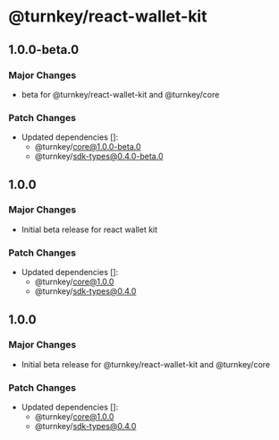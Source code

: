 # @turnkey/react-wallet-kit

## 1.0.0-beta.0

### Major Changes

- beta for @turnkey/react-wallet-kit and @turnkey/core

### Patch Changes

- Updated dependencies []:
  - @turnkey/core@1.0.0-beta.0
  - @turnkey/sdk-types@0.4.0-beta.0

## 1.0.0

### Major Changes

- Initial beta release for react wallet kit

### Patch Changes

- Updated dependencies []:
  - @turnkey/core@1.0.0
  - @turnkey/sdk-types@0.4.0

## 1.0.0

### Major Changes

- Initial beta release for @turnkey/react-wallet-kit and @turnkey/core

### Patch Changes

- Updated dependencies []:
  - @turnkey/core@1.0.0
  - @turnkey/sdk-types@0.4.0
